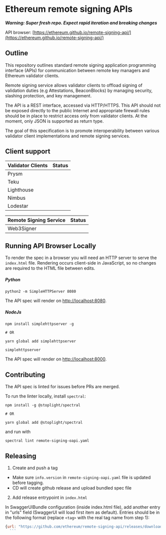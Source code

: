 # Ethereum remote signing APIs

**_Warning: Super fresh repo. Expect rapid iteration and breaking changes_**

API browser: [https://ethereum.github.io/remote-signing-api/](https://ethereum.github.io/remote-signing-api/)

## Outline
This repository outlines standard remote signing application programming interface (APIs) for communication between remote key managers and Ethereum
validator clients.

Remote signing service allows validator clients to offload signing of validation duties (e.g  Attestations, BeaconBlocks) by managing security, slashing protection,
and key management.

The API is a REST interface, accessed via HTTP/HTTPS. This API should not be exposed directly to the public Internet and appropriate firewall rules should be
in place to restrict access only from validator clients. At the moment, only JSON is supported as return type.

The goal of this specification is to promote interoperability between various validator client implementations and remote signing services.

## Client support
| Validator Clients | Status |
| ----------------- | -------|
| Prysm             |        |
| Teku              |        |
| Lighthouse        |        |
| Nimbus            |        |
| Lodestar          |        |

| Remote Signing Service | Status |
| ---------------------- | -------|
| Web3Signer             |        |

## Running API Browser Locally

To render the spec in a browser you will need an HTTP server to serve the `index.html` file.
Rendering occurs client-side in JavaScript, so no changes are required to the HTML file between
edits.

##### Python

```
python2 -m SimpleHTTPServer 8080
```

The API spec will render on [http://localhost:8080](http://localhost:8080).

##### NodeJs

```
npm install simplehttpserver -g

# OR

yarn global add simplehttpserver

simplehttpserver
```

The API spec will render on [http://localhost:8000](http://localhost:8000).

## Contributing

The API spec is linted for issues before PRs are merged.

To run the linter locally, install `spectral`:

```
npm install -g @stoplight/spectral

# OR

yarn global add @stoplight/spectral
```

and run with

```
spectral lint remote-signing-oapi.yaml
```

## Releasing

1. Create and push a tag

- Make sure `info.version` in `remote-signing-oapi.yaml` file is updated before tagging.
- CD will create github release and upload bundled spec file

2. Add release entrypoint in `index.html`

In SwaggerUIBundle configuration (inside index.html file), add another entry in "urls" field (SwaggerUI will load first item as default).
Entries should be in the following format (replace `<tag>` with the real tag name from step 1):

  ```javascript
  {url: "https://github.com/ethereum/remote-signing-api/releases/download/<tag>/remote-signing-oapi.yaml", name: "<tag>"},
    ```
